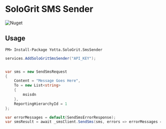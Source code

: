 # SoloGrit SMS Sender

![Nuget](https://img.shields.io/nuget/v/Yotta.SoloGrit.SmsSender?style=for-the-badge)

## Usage

```
PM> Install-Package Yotta.SoloGrit.SmsSender
```

```c#
services.AddSoloGritSmsSender("API_KEY");


var sms = new SendSmsRequest
{
    Content = "Message Goes Here",
    To = new List<string>
    {
        msisdn
    },
    ReportingHierarchyId = 1
};

var errorMessages = default(SendSmsErrorResponse);
var smsResult = await _smsClient.SendSms(sms, errors => errorMessages = errors);

```